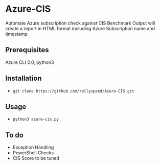 # Azure-CIS
Automate Azure subscription check against CIS Benchmark
Output will create a report in HTML format including Azure Subscription name and timestamp

## Prerequisites
Azure CLI 2.0, python3

## Installation
- `git clone https://github.com/rallyspeed/Azure-CIS.git`

## Usage
- `python3 azure-cis.py`

## To do
 - Exception Handling
 - PowerShell Checks
 - CIS Score to be tuned
